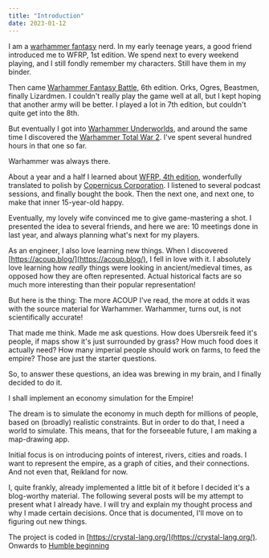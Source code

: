 ```yaml
---
title: "Introduction"
date: 2023-01-12
---
```


I am a [warhammer fantasy](https://pl.wikipedia.org/wiki/Warhammer_Fantasy) nerd.
In my early teenage years, a good friend introduced me to WFRP, 1st edition. We spend next to every weekend playing, and I still fondly remember my characters. Still have them in my binder.

Then came [Warhammer Fantasy Battle](https://pl.wikipedia.org/wiki/Warhammer_Fantasy_Battle), 6th edition. Orks, Ogres, Beastmen, finally Lizardmen. I couldn't really play the game well at all, but I kept hoping that another army will be better. I played a lot in 7th edition, but couldn't quite get into the 8th.

But eventually I got into [Warhammer Underworlds](https://warhammerunderworlds.com/), and around the same time I discovered the [Warhammer Total War 2](https://store.steampowered.com/app/594570/Total_War_WARHAMMER_II/). I've spent several hundred hours in that one so far.

Warhammer was always there.

About a year and a half I learned about [WFRP, 4th edition](https://cubicle7games.com/warhammer-fantasy), wonderfully translated to polish by [Copernicus Corporation](https://copcorp.pl/kategoria-produktu/gry-rpg/warhammer-rpg-4-ed/). I listened to several podcast sessions, and finally bought the book. Then the next one, and next one, to make that inner 15-year-old happy.

Eventually, my lovely wife convinced me to give game-mastering a shot. I presented the idea to several friends, and here we are: 10 meetings done in last year, and always planning what's next for my players.

As an engineer, I also love learning new things.
When I discovered [https://acoup.blog/](https://acoup.blog/), I fell in love with it. I absolutely love learning how *really* things were looking in ancient/medieval times, as opposed how they are often represented. Actual historical facts are so much more interesting than their popular representation!

But here is the thing: The more ACOUP I've read, the more at odds it was with the source material for Warhammer. Warhammer, turns out, is not scientifically accurate!

That made me think. Made me ask questions. How does Ubersreik feed it's people, if maps show it's just surrounded by grass? How much food does it actually need? How many imperial people should work on farms, to feed the empire? Those are just the starter questions.

So, to answer these questions, an idea was brewing in my brain, and I finally decided to do it.

I shall implement an economy simulation for the Empire!

The dream is to simulate the economy in much depth for millions of people, based on (broadly) realistic constraints. But in order to do that, I need a world to simulate.
This means, that for the forseeable future, I am making a map-drawing app.

Initial focus is on introducing points of interest, rivers, cities and roads. I want to represent the empire, as a graph of cities, and their connections.
And not even that, Reikland for now.

I, quite frankly, already implemented a little bit of it before I decided it's a blog-worthy material. The following several posts will be my attempt to present what I already have.
I will try and explain my thought process and why I made certain decisions. Once that is documented, I'll move on to figuring out new things.

The project is coded in [https://crystal-lang.org/](https://crystal-lang.org/). Onwards to [Humble beginning](posts/2-humble-beginning.md)
